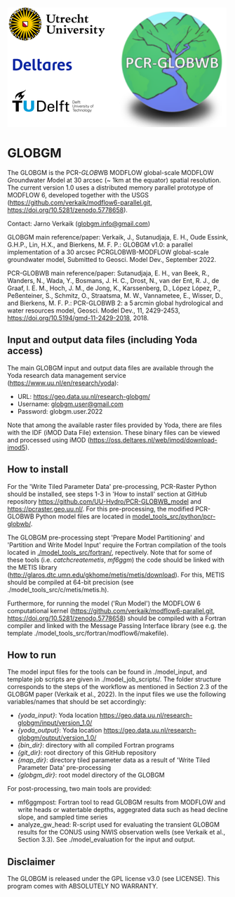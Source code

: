 ![](logo.png)
# GLOBGM

The GLOBGM is the PCR-*GLOB*WB MODFLOW global-scale MODFLOW *G*roundwater *M*odel at 30 arcsec (~ 1km at the equator) spatial resolution. The current version 1.0 uses a distributed memory parallel prototype of MODFLOW 6, developed together with the USGS (https://github.com/verkaik/modflow6-parallel.git, https://doi.org/10.5281/zenodo.5778658).

Contact: Jarno Verkaik (globgm.info@gmail.com)

GLOBGM main reference/paper: Verkaik, J., Sutanudjaja, E. H., Oude Essink, G.H.P., Lin, H.X., and Bierkens, M. F. P.: GLOBGM v1.0: a parallel implementation of a 30 arcsec PCRGLOBWB-MODFLOW global-scale groundwater model, Submitted to Geosci. Model Dev., September 2022.

PCR-GLOBWB main reference/paper: Sutanudjaja, E. H., van Beek, R., Wanders, N., Wada, Y., Bosmans, J. H. C., Drost, N., van der Ent, R. J., de Graaf, I. E. M., Hoch, J. M., de Jong, K., Karssenberg, D., López López, P., Peßenteiner, S., Schmitz, O., Straatsma, M. W., Vannametee, E., Wisser, D., and Bierkens, M. F. P.: PCR-GLOBWB 2: a 5 arcmin global hydrological and water resources model, Geosci. Model Dev., 11, 2429-2453, https://doi.org/10.5194/gmd-11-2429-2018, 2018.


## Input and output data files (including Yoda access)

The main GLOBGM input and output data files are available through the Yoda research data management service (https://www.uu.nl/en/research/yoda):

- URL: https://geo.data.uu.nl/research-globgm/
- Username: globgm.user@gmail.com
- Password: globgm.user.2022

Note that among the available raster files provided by Yoda, there are files with the IDF (iMOD Data File) extension. These binary files can be viewed and processed using iMOD (https://oss.deltares.nl/web/imod/download-imod5).


## How to install

For the 'Write Tiled Parameter Data' pre-processing, PCR-Raster Python should be installed, see steps 1-3 in 'How to install' section at GitHub repository https://github.com/UU-Hydro/PCR-GLOBWB_model and https://pcraster.geo.uu.nl/. For this pre-processing, the modified PCR-GLOBWB Python model files are located in [model_tools_src/python/pcr-globwb/](model_tools_src/python/pcr-globwb/).

The GLOBGM pre-processing stept 'Prepare Model Partitioning' and 'Partition and Write Model Input' require the Fortran compilation of the tools located in [./model_tools_src/fortran/](model_tools_src/fortran/), repectively. Note that for some of these tools (i.e. *catchcreatemetis*, *mf6ggm*) the code should be linked with the METIS library (http://glaros.dtc.umn.edu/gkhome/metis/metis/download). For this, METIS should be compiled at 64-bit precision (see ./model_tools_src/c/metis/metis.h). 

Furthermore, for running the model ('Run Model') the MODFLOW 6 computational kernel (https://github.com/verkaik/modflow6-parallel.git, https://doi.org/10.5281/zenodo.5778658) should be compiled with a Fortran compiler and linked with the Message Passing Interface library (see e.g. the template ./model_tools_src/fortran/modflow6/makefile).

## How to run

The model input files for the tools can be found in ./model_input, and template job scripts are given in ./model_job_scripts/. The folder structure corresponds to the steps of the workflow as mentioned in Section 2.3 of the GLOBGM paper (Verkaik et al., 2022). In the input files we use the following variables/names that should be set accordingly:

- *{yoda_input}*: Yoda location https://geo.data.uu.nl/research-globgm/input/version_1.0/
- *{yoda_output}*: Yoda location https://geo.data.uu.nl/research-globgm/output/version_1.0/
- *{bin_dir}*: directory with all compiled Fortran programs
- *{git_dir}*: root directory of this GitHub repository 
- *{map_dir}*: directory tiled parameter data as a result of 'Write Tiled Parameter Data' pre-processing
- *{globgm_dir}*: root model directory of the GLOBGM 

For post-processing, two main tools are provided:

- mf6ggmpost: Fortran tool to read GLOBGM results from MODFLOW and write heads or watertable depths, aggegrated data such as head decline slope, and sampled time series 
- analyze_gw_head: R-script used for evaluating the transient GLOBGM results for the CONUS using NWIS observation wells (see Verkaik et al., Section 3.3). See ./model_evaluation for the input and output.

## Disclaimer

The GLOBGM is released under the GPL license v3.0 (see LICENSE). This program comes with ABSOLUTELY NO WARRANTY.
